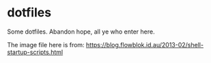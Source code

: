 dotfiles
========
Some dotfiles. Abandon hope, all ye who enter here.

The image file here is from:
https://blog.flowblok.id.au/2013-02/shell-startup-scripts.html
